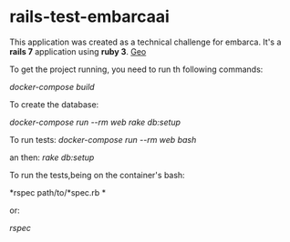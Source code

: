 # rails-test-embarcaai

This application was created as a technical challenge for embarca. 
It's a **rails 7** application using **ruby 3**. [Geo](http:0.0.0.0:3000/cities) 

To get the project running, you need to run th following commands:

*docker-compose build*

To create the database:

*docker-compose run --rm web rake db:setup*

To run tests:
*docker-compose run --rm web bash*

an then:
*rake db:setup*

To run the tests,being on the container's bash:

*rspec path/to/*spec.rb *

or:

*rspec*

